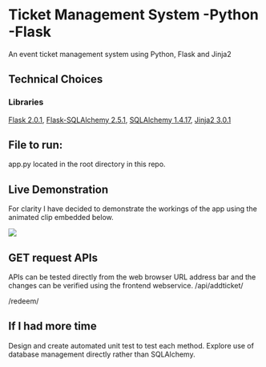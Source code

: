 # Ticket Management System -Python -Flask
An event ticket management system using Python, Flask and Jinja2


## Technical Choices
### Libraries
[Flask 2.0.1](https://flask.palletsprojects.com/en/2.0.x/), [Flask-SQLAlchemy 2.5.1](https://flask-sqlalchemy.palletsprojects.com/en/2.x/), [SQLAlchemy 1.4.17](https://www.sqlalchemy.org/), [Jinja2 3.0.1](https://jinja.palletsprojects.com/en/3.0.x/)

## File to run:
app.py located in the root directory in this repo.


## Live Demonstration
For clarity I have decided to demonstrate the workings of the app using the animated clip embedded below.

![](/demo/webservicedemo.gif)


## GET request APIs
APIs can be tested directly from the web browser URL address bar and the changes can be verified using the frontend webservice.
/api/addticket/<name>

/redeem/<id>

## If I had more time
Design and create automated unit test to test each method.
Explore use of database management directly rather than SQLAlchemy.
